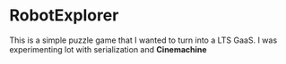 # RobotExplorer

This is a simple puzzle game that I wanted to turn into a LTS GaaS. I was experimenting lot with serialization and **Cinemachine**
